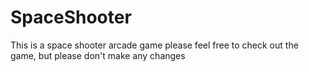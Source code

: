# SpaceShooter
This is a space shooter arcade game please feel free to check out the game, but please don't make any changes
